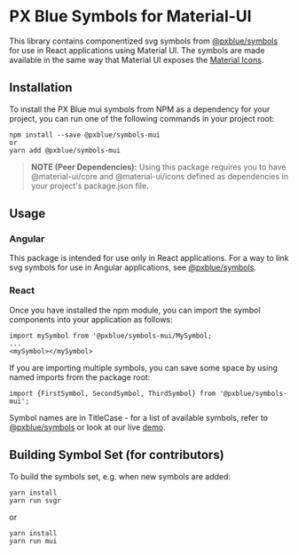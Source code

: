 # PX Blue Symbols for Material-UI
This library contains componentized svg symbols from [@pxblue/symbols](https://github.com/pxblue/symbols) for use in React applications using Material UI. The symbols are made available in the same way that Material UI exposes the [Material Icons](https://material-ui.com/style/icons/#svg-material-icons). 

## Installation
To install the PX Blue mui symbols from NPM as a dependency for your project, you can run one of the following commands in your project root:
```
npm install --save @pxblue/symbols-mui
or
yarn add @pxblue/symbols-mui
```

>**NOTE (Peer Dependencies):** Using this package requires you to have @material-ui/core and @material-ui/icons defined as dependencies in your project's package.json file.


## Usage

### Angular
This package is intended for use only in React applications. For a way to link svg symbols for use in Angular applications, see [@pxblue/symbols](https://github.com/pxblue/symbols).


### React
Once you have installed the npm module, you can import the symbol components into your application as follows:
```
import mySymbol from '@pxblue/symbols-mui/MySymbol;
...
<mySymbol></mySymbol>
```
If you are importing multiple symbols, you can save some space by using named imports from the package root:
```
import {FirstSymbol, SecondSymbol, ThirdSymbol} from '@pxblue/symbols-mui';
```

Symbol names are in TitleCase - for a list of available symbols, refer to [@pxblue/symbols](https://github.com/pxblue/symbols/blob/master/README.md) or look at our live [demo](http://www.stackblitz.com/px-blue/pxb-symbols-react).

## Building Symbol Set (for contributors)
To build the symbols set, e.g. when new symbols are added:

```
yarn install
yarn run svgr
```
or
```
yarn install
yarn run mui
```